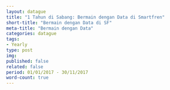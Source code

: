```yaml
---
layout: datague
title: "1 Tahun di Sabang: Bermain dengan Data di Smartfren"
short-title: "Bermain dengan Data di SF"
meta-title: "Bermain dengan Data"
categories: datague
tags:
- Yearly
type: post
img: 
published: false
related: false
period: 01/01/2017 - 30/11/2017
word-count: true
---
```


